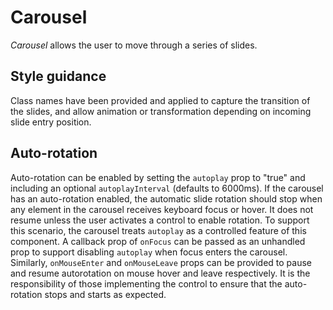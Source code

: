 # Carousel

*Carousel* allows the user to move through a series of slides.

## Style guidance

Class names have been provided and applied to capture the transition of the slides, and allow animation or transformation depending on incoming slide entry position.

## Auto-rotation

Auto-rotation can be enabled by setting the `autoplay` prop to "true" and including an optional `autoplayInterval` (defaults to 6000ms). If the carousel has an auto-rotation enabled, the automatic slide rotation should stop when any element in the carousel receives keyboard focus or hover. It does not resume unless the user activates a control to enable rotation. To support this scenario, the carousel treats `autoplay` as a controlled feature of this component. A callback prop of `onFocus` can be passed as an unhandled prop to support disabling `autoplay` when focus enters the carousel. Similarly, `onMouseEnter` and `onMouseLeave` props can be provided to pause and resume autorotation on mouse hover and leave respectively. It is the responsibility of those implementing the control to ensure that the auto-rotation stops and starts as expected.